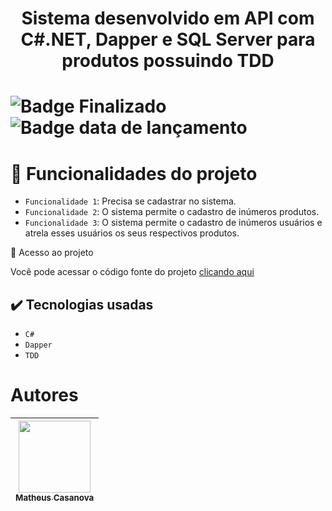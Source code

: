 <h1 align="center">Sistema desenvolvido em API com C#.NET, Dapper e SQL Server para produtos possuindo TDD<h1/>

![Badge Finalizado](http://img.shields.io/static/v1?label=STATUS&message=%20FINALIZADO&color=GREEN&style=for-the-badge)
![Badge data de lançamento](http://img.shields.io/static/v1?label=Release+date&message=%20Junho+2022&color=GREEN&style=for-the-badge)

# :hammer: Funcionalidades do projeto

- `Funcionalidade 1`: Precisa se cadastrar no sistema.
- `Funcionalidade 2`: O sistema permite o cadastro de inúmeros produtos.
- `Funcionalidade 3`: O sistema permite o cadastro de inúmeros usuários e atrela esses usuários os seus respectivos produtos.

 📁 Acesso ao projeto
 <p>Você pode acessar o código fonte do projeto 
<a href="https://github.com/MatheusCasanova/apiprodutos">clicando aqui</a>
</p>

<h2>
<g-emoji class="g-emoji" alias="heavy_check_mark" fallback-src="https://github.githubassets.com/images/icons/emoji/unicode/2714.png">✔️</g-emoji>
Tecnologias usadas
</h2>
<ul>
  <li>
    <code>C#</code>
  </li>
  <li>
    <code>Dapper</code>
  </li>
    <li><code>TDD</code></li>
</ul>

# Autores

| [<img src="https://avatars.githubusercontent.com/u/98228010?v=4" width=115><br><sub>Matheus Casanova</sub>](https://github.com/matheus-casanova)
:---: |
